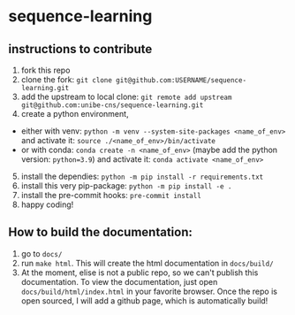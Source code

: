 # sequence-learning

## instructions to contribute

1. fork this repo
2. clone the fork: `git clone git@github.com:USERNAME/sequence-learning.git`
3. add the upstream to local clone: `git remote add upstream git@github.com:unibe-cns/sequence-learning.git`
4. create a python environment, 
  - either with venv: `python -m venv --system-site-packages <name_of_env>` and activate it: `source ./<name_of_env>/bin/activate`
  - or with conda: `conda create -n <name_of_env>` (maybe add the python version: `python=3.9`) and activate it: `conda activate <name_of_env>`
5. install the dependies: `python -m pip install -r requirements.txt`
6. install this very pip-package: `python -m pip install -e .`
7. install the pre-commit hooks: `pre-commit install`
8. happy coding! 


## How to build the documentation:

1. go to `docs/`
2. run `make html`. This will create the html documentation in `docs/build/`
3. At the moment, elise is not a public repo, so we can't publish this documentation. To view the documentation, just open `docs/build/html/index.html` in your favorite browser. Once the repo is open sourced, I will add a github page, which is automatically build!
